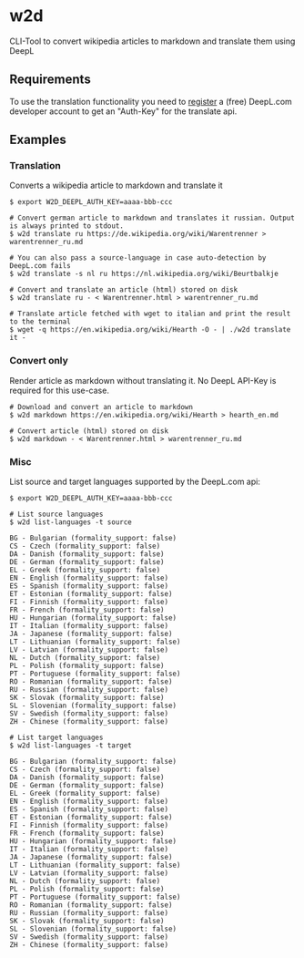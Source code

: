 # w2d
CLI-Tool to convert wikipedia articles to markdown and translate them using DeepL

## Requirements
To use the translation functionality you need to [register](https://www.deepl.com/de/pro#developer) a (free) DeepL.com developer account to get an "Auth-Key" for the translate api.

## Examples

### Translation
Converts a wikipedia article to markdown and translate it
```shell
$ export W2D_DEEPL_AUTH_KEY=aaaa-bbb-ccc

# Convert german article to markdown and translates it russian. Output is always printed to stdout.
$ w2d translate ru https://de.wikipedia.org/wiki/Warentrenner > warentrenner_ru.md

# You can also pass a source-language in case auto-detection by DeepL.com fails
$ w2d translate -s nl ru https://nl.wikipedia.org/wiki/Beurtbalkje

# Convert and translate an article (html) stored on disk
$ w2d translate ru - < Warentrenner.html > warentrenner_ru.md

# Translate article fetched with wget to italian and print the result to the terminal
$ wget -q https://en.wikipedia.org/wiki/Hearth -O - | ./w2d translate it -
```

### Convert only
Render article as markdown without translating it. No DeepL API-Key is required for this use-case.
```shell
# Download and convert an article to markdown
$ w2d markdown https://en.wikipedia.org/wiki/Hearth > hearth_en.md

# Convert article (html) stored on disk
$ w2d markdown - < Warentrenner.html > warentrenner_ru.md
```

### Misc

List source and target languages supported by the DeepL.com api:
```shell
$ export W2D_DEEPL_AUTH_KEY=aaaa-bbb-ccc

# List source languages 
$ w2d list-languages -t source

BG - Bulgarian (formality_support: false)
CS - Czech (formality_support: false)
DA - Danish (formality_support: false)
DE - German (formality_support: false)
EL - Greek (formality_support: false)
EN - English (formality_support: false)
ES - Spanish (formality_support: false)
ET - Estonian (formality_support: false)
FI - Finnish (formality_support: false)
FR - French (formality_support: false)
HU - Hungarian (formality_support: false)
IT - Italian (formality_support: false)
JA - Japanese (formality_support: false)
LT - Lithuanian (formality_support: false)
LV - Latvian (formality_support: false)
NL - Dutch (formality_support: false)
PL - Polish (formality_support: false)
PT - Portuguese (formality_support: false)
RO - Romanian (formality_support: false)
RU - Russian (formality_support: false)
SK - Slovak (formality_support: false)
SL - Slovenian (formality_support: false)
SV - Swedish (formality_support: false)
ZH - Chinese (formality_support: false)

# List target languages
$ w2d list-languages -t target

BG - Bulgarian (formality_support: false)
CS - Czech (formality_support: false)
DA - Danish (formality_support: false)
DE - German (formality_support: false)
EL - Greek (formality_support: false)
EN - English (formality_support: false)
ES - Spanish (formality_support: false)
ET - Estonian (formality_support: false)
FI - Finnish (formality_support: false)
FR - French (formality_support: false)
HU - Hungarian (formality_support: false)
IT - Italian (formality_support: false)
JA - Japanese (formality_support: false)
LT - Lithuanian (formality_support: false)
LV - Latvian (formality_support: false)
NL - Dutch (formality_support: false)
PL - Polish (formality_support: false)
PT - Portuguese (formality_support: false)
RO - Romanian (formality_support: false)
RU - Russian (formality_support: false)
SK - Slovak (formality_support: false)
SL - Slovenian (formality_support: false)
SV - Swedish (formality_support: false)
ZH - Chinese (formality_support: false)
```
